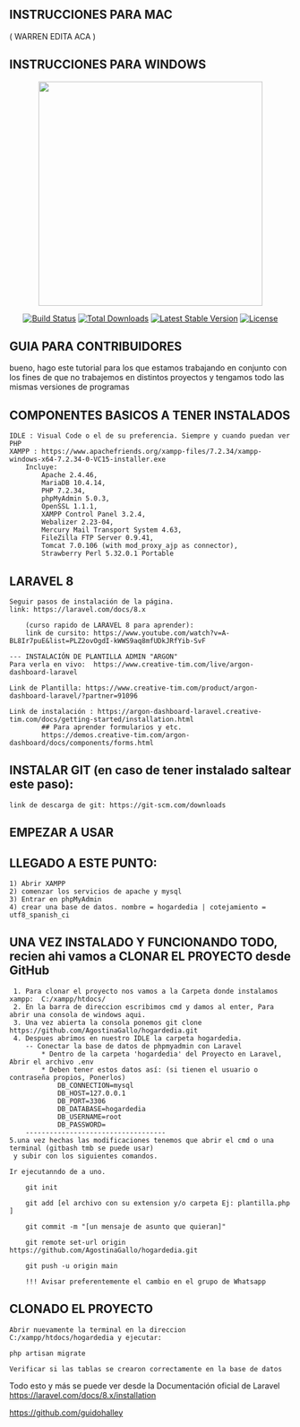 ## INSTRUCCIONES PARA MAC 
 ( WARREN EDITA ACA )

## INSTRUCCIONES PARA WINDOWS 

<p align="center"><a href="https://laravel.com" target="_blank"><img src="https://raw.githubusercontent.com/laravel/art/master/logo-lockup/5%20SVG/2%20CMYK/1%20Full%20Color/laravel-logolockup-cmyk-red.svg" width="400"></a></p>

<p align="center">
<a href="https://travis-ci.org/laravel/framework"><img src="https://travis-ci.org/laravel/framework.svg" alt="Build Status"></a>
<a href="https://packagist.org/packages/laravel/framework"><img src="https://img.shields.io/packagist/dt/laravel/framework" alt="Total Downloads"></a>
<a href="https://packagist.org/packages/laravel/framework"><img src="https://img.shields.io/packagist/v/laravel/framework" alt="Latest Stable Version"></a>
<a href="https://packagist.org/packages/laravel/framework"><img src="https://img.shields.io/packagist/l/laravel/framework" alt="License"></a>
</p>

## GUIA PARA CONTRIBUIDORES 

bueno, hago este tutorial para los que estamos trabajando en conjunto con los
 fines de que no trabajemos en distintos proyectos
  y tengamos todo las mismas versiones de programas


## COMPONENTES BASICOS A TENER INSTALADOS
    IDLE : Visual Code o el de su preferencia. Siempre y cuando puedan ver PHP
    XAMPP : https://www.apachefriends.org/xampp-files/7.2.34/xampp-windows-x64-7.2.34-0-VC15-installer.exe
        Incluye: 
            Apache 2.4.46,
            MariaDB 10.4.14, 
            PHP 7.2.34, 
            phpMyAdmin 5.0.3,
            OpenSSL 1.1.1, 
            XAMPP Control Panel 3.2.4,
            Webalizer 2.23-04, 
            Mercury Mail Transport System 4.63,
            FileZilla FTP Server 0.9.41,
            Tomcat 7.0.106 (with mod_proxy_ajp as connector),
            Strawberry Perl 5.32.0.1 Portable

## LARAVEL 8
    Seguir pasos de instalación de la página.
    link: https://laravel.com/docs/8.x

        (curso rapido de LARAVEL 8 para aprender): 
        link de cursito: https://www.youtube.com/watch?v=A-BL8Ir7puE&list=PLZ2ovOgdI-kWWS9aq8mfUDkJRfYib-SvF
        
    --- INSTALACIÓN DE PLANTILLA ADMIN "ARGON"
    Para verla en vivo:  https://www.creative-tim.com/live/argon-dashboard-laravel

    Link de Plantilla: https://www.creative-tim.com/product/argon-dashboard-laravel/?partner=91096

    Link de instalación : https://argon-dashboard-laravel.creative-tim.com/docs/getting-started/installation.html
            ## Para aprender formularios y etc.
            https://demos.creative-tim.com/argon-dashboard/docs/components/forms.html


## INSTALAR GIT (en caso de tener instalado saltear este paso):
    link de descarga de git: https://git-scm.com/downloads
  

##      EMPEZAR A USAR
## LLEGADO A ESTE PUNTO:
    1) Abrir XAMPP
    2) comenzar los servicios de apache y mysql
    3) Entrar en phpMyAdmin
    4) crear una base de datos. nombre = hogardedia | cotejamiento = utf8_spanish_ci

## UNA VEZ INSTALADO Y FUNCIONANDO TODO, recien ahi vamos a CLONAR EL PROYECTO desde GitHub

     1. Para clonar el proyecto nos vamos a la Carpeta donde instalamos xampp:  C:/xampp/htdocs/
     2. En la barra de direccion escribimos cmd y damos al enter, Para abrir una consola de windows aqui.
     3. Una vez abierta la consola ponemos git clone https://github.com/AgostinaGallo/hogardedia.git
     4. Despues abrimos en nuestro IDLE la carpeta hogardedia.
        -- Conectar la base de datos de phpmyadmin con Laravel
            * Dentro de la carpeta 'hogardedia' del Proyecto en Laravel, Abrir el archivo .env
            * Deben tener estos datos así: (si tienen el usuario o contraseña propios, Ponerlos)
                DB_CONNECTION=mysql
                DB_HOST=127.0.0.1
                DB_PORT=3306
                DB_DATABASE=hogardedia
                DB_USERNAME=root
                DB_PASSWORD=
        -----------------------------------
    5.una vez hechas las modificaciones tenemos que abrir el cmd o una terminal (gitbash tmb se puede usar)
     y subir con los siguientes comandos. 

    Ir ejecutanndo de a uno.  
    
        git init

        git add [el archivo con su extension y/o carpeta Ej: plantilla.php ] 

        git commit -m "[un mensaje de asunto que quieran]"

        git remote set-url origin https://github.com/AgostinaGallo/hogardedia.git

        git push -u origin main

        !!! Avisar preferentemente el cambio en el grupo de Whatsapp 
        
## CLONADO EL PROYECTO
    Abrir nuevamente la terminal en la direccion C:/xampp/htdocs/hogardedia y ejecutar: 
    
    php artisan migrate 
    
    Verificar si las tablas se crearon correctamente en la base de datos
    
   Todo esto y más se puede ver desde la Documentación oficial de Laravel https://laravel.com/docs/8.x/installation 
  

https://github.com/guidohalley


